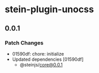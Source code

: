 # stein-plugin-unocss

## 0.0.1

### Patch Changes

- 01590df: chore: initialize
- Updated dependencies [01590df]
  - @steinjs/core@0.0.1
